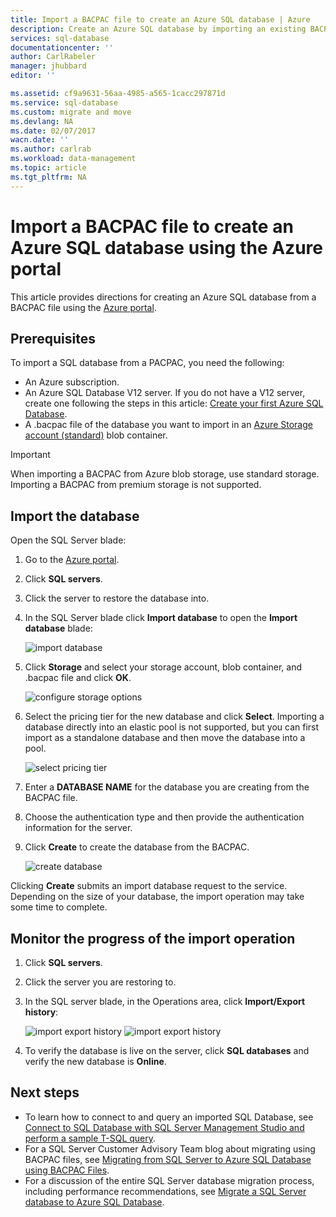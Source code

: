 ```yaml
---
title: Import a BACPAC file to create an Azure SQL database | Azure
description: Create an Azure SQL database by importing an existing BACPAC file.
services: sql-database
documentationcenter: ''
author: CarlRabeler
manager: jhubbard
editor: ''

ms.assetid: cf9a9631-56aa-4985-a565-1cacc297871d
ms.service: sql-database
ms.custom: migrate and move
ms.devlang: NA
ms.date: 02/07/2017
wacn.date: ''
ms.author: carlrab
ms.workload: data-management
ms.topic: article
ms.tgt_pltfrm: NA
---
```


# Import a BACPAC file to create an Azure SQL database using the Azure portal

This article provides directions for creating an Azure SQL database from a BACPAC file using the [Azure portal](https://portal.azure.cn).

## Prerequisites

To import a SQL database from a PACPAC, you need the following:

* An Azure subscription. 
* An Azure SQL Database V12 server. If you do not have a V12 server, create one following the steps in this article: [Create your first Azure SQL Database](./sql-database-get-started.md).
* A .bacpac file of the database you want to import in an [Azure Storage account (standard)](../storage/storage-create-storage-account.md) blob container.

> [!IMPORTANT]
> When importing a BACPAC from Azure blob storage, use standard storage. Importing a BACPAC from 
> premium storage is not supported.
> 

## Import the database
Open the SQL Server blade:

1. Go to the [Azure portal](https://portal.azure.cn).
2. Click **SQL servers**.
3. Click the server to restore the database into.
4. In the SQL Server blade click **Import database** to open the **Import database** blade:

   ![import database][1]
5. Click **Storage** and select your storage account, blob container, and .bacpac file and click **OK**.

   ![configure storage options][2]
6. Select the pricing tier for the new database and click **Select**. Importing a database directly into an elastic pool is not supported, but you can first import as a standalone database and then move the database into a pool.

   ![select pricing tier][3]
7. Enter a **DATABASE NAME** for the database you are creating from the BACPAC file.
8. Choose the authentication type and then provide the authentication information for the server. 
9. Click **Create** to create the database from the BACPAC.

   ![create database][4]

Clicking **Create** submits an import database request to the service. Depending on the size of your database, the import operation may take some time to complete.

## Monitor the progress of the import operation
1. Click **SQL servers**.
2. Click the server you are restoring to.
3. In the SQL server blade, in the Operations area, click **Import/Export history**:

   ![import export history][5]
   ![import export history][6]

4. To verify the database is live on the server, click **SQL databases** and verify the new database is **Online**.

## Next steps
* To learn how to connect to and query an imported SQL Database, see [Connect to SQL Database with SQL Server Management Studio and perform a sample T-SQL query](./sql-database-connect-query-ssms.md).
* For a SQL Server Customer Advisory Team blog about migrating using BACPAC files, see [Migrating from SQL Server to Azure SQL Database using BACPAC Files](https://blogs.msdn.microsoft.com/sqlcat/2016/10/20/migrating-from-sql-server-to-azure-sql-database-using-bacpac-files/).
* For a discussion of the entire SQL Server database migration process, including performance recommendations, see [Migrate a SQL Server database to Azure SQL Database](./sql-database-cloud-migrate.md).

<!--Image references-->
[1]: ./media/sql-database-import/import-database.png
[2]: ./media/sql-database-import/storage-options.png
[3]: ./media/sql-database-import/pricing-tier.png
[4]: ./media/sql-database-import/create.png
[5]: ./media/sql-database-import/import-history.png
[6]: ./media/sql-database-import/import-status.png